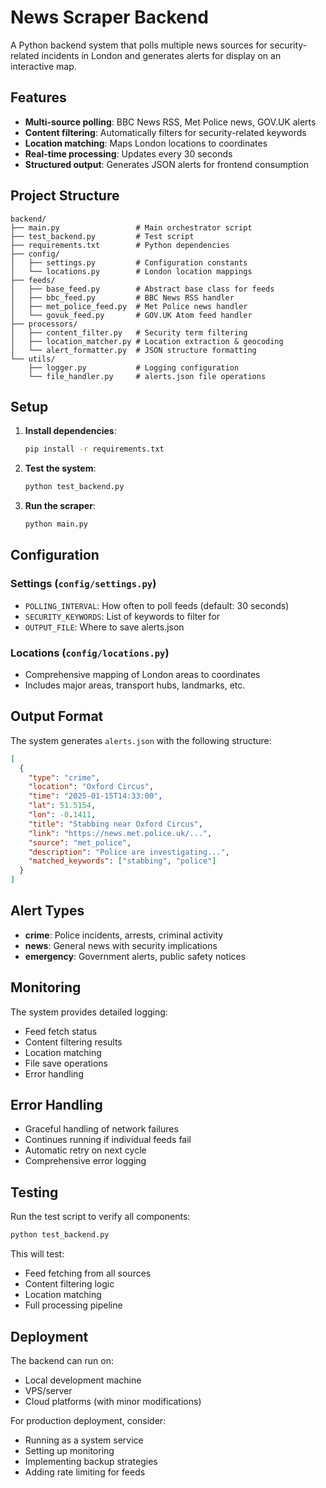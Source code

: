 # News Scraper Backend

A Python backend system that polls multiple news sources for security-related incidents in London and generates alerts for display on an interactive map.

## Features

- **Multi-source polling**: BBC News RSS, Met Police news, GOV.UK alerts
- **Content filtering**: Automatically filters for security-related keywords
- **Location matching**: Maps London locations to coordinates
- **Real-time processing**: Updates every 30 seconds
- **Structured output**: Generates JSON alerts for frontend consumption

## Project Structure

```
backend/
├── main.py                 # Main orchestrator script
├── test_backend.py         # Test script
├── requirements.txt        # Python dependencies
├── config/
│   ├── settings.py         # Configuration constants
│   └── locations.py        # London location mappings
├── feeds/
│   ├── base_feed.py        # Abstract base class for feeds
│   ├── bbc_feed.py         # BBC News RSS handler
│   ├── met_police_feed.py  # Met Police news handler
│   └── govuk_feed.py       # GOV.UK Atom feed handler
├── processors/
│   ├── content_filter.py   # Security term filtering
│   ├── location_matcher.py # Location extraction & geocoding
│   └── alert_formatter.py  # JSON structure formatting
└── utils/
    ├── logger.py           # Logging configuration
    └── file_handler.py     # alerts.json file operations
```

## Setup

1. **Install dependencies**:
   ```bash
   pip install -r requirements.txt
   ```

2. **Test the system**:
   ```bash
   python test_backend.py
   ```

3. **Run the scraper**:
   ```bash
   python main.py
   ```

## Configuration

### Settings (`config/settings.py`)
- `POLLING_INTERVAL`: How often to poll feeds (default: 30 seconds)
- `SECURITY_KEYWORDS`: List of keywords to filter for
- `OUTPUT_FILE`: Where to save alerts.json

### Locations (`config/locations.py`)
- Comprehensive mapping of London areas to coordinates
- Includes major areas, transport hubs, landmarks, etc.

## Output Format

The system generates `alerts.json` with the following structure:

```json
[
  {
    "type": "crime",
    "location": "Oxford Circus",
    "time": "2025-01-15T14:33:00",
    "lat": 51.5154,
    "lon": -0.1411,
    "title": "Stabbing near Oxford Circus",
    "link": "https://news.met.police.uk/...",
    "source": "met_police",
    "description": "Police are investigating...",
    "matched_keywords": ["stabbing", "police"]
  }
]
```

## Alert Types

- **crime**: Police incidents, arrests, criminal activity
- **news**: General news with security implications
- **emergency**: Government alerts, public safety notices

## Monitoring

The system provides detailed logging:
- Feed fetch status
- Content filtering results
- Location matching
- File save operations
- Error handling

## Error Handling

- Graceful handling of network failures
- Continues running if individual feeds fail
- Automatic retry on next cycle
- Comprehensive error logging

## Testing

Run the test script to verify all components:

```bash
python test_backend.py
```

This will test:
- Feed fetching from all sources
- Content filtering logic
- Location matching
- Full processing pipeline

## Deployment

The backend can run on:
- Local development machine
- VPS/server
- Cloud platforms (with minor modifications)

For production deployment, consider:
- Running as a system service
- Setting up monitoring
- Implementing backup strategies
- Adding rate limiting for feeds 